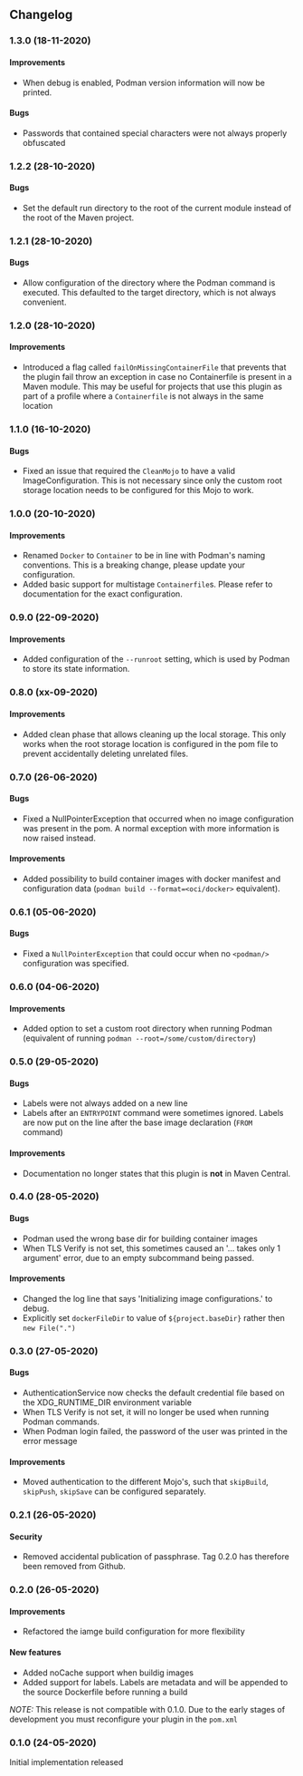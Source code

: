 ## Changelog
### 1.3.0 (18-11-2020)
#### Improvements
* When debug is enabled, Podman version information will now be printed.

#### Bugs
* Passwords that contained special characters were not always properly obfuscated

### 1.2.2 (28-10-2020)
#### Bugs
* Set the default run directory to the root of the current module instead of the root of the Maven project.

### 1.2.1 (28-10-2020)
#### Bugs
* Allow configuration of the directory where the Podman command is executed. This defaulted to the target directory, which is not always convenient.

### 1.2.0 (28-10-2020)
#### Improvements
* Introduced a flag called `failOnMissingContainerFile` that prevents that the plugin fail throw an exception in case no Containerfile is present in a Maven module. This may be useful
for projects that use this plugin as part of a profile where a `Containerfile` is not always in the same location

### 1.1.0 (16-10-2020)
#### Bugs
* Fixed an issue that required the `CleanMojo` to have a valid ImageConfiguration. This is not necessary since only the custom root storage location needs to be configured for this Mojo to work.

### 1.0.0 (20-10-2020)
#### Improvements
* Renamed `Docker` to `Container` to be in line with Podman's naming conventions. This is a breaking change, please update your configuration.
* Added basic support for multistage `Containerfile`s. Please refer to documentation for the exact configuration.
 
### 0.9.0 (22-09-2020)
#### Improvements
* Added configuration of the `--runroot` setting, which is used by Podman to store its state information.

### 0.8.0 (xx-09-2020)
#### Improvements
* Added clean phase that allows cleaning up the local storage. This only works when the root storage location is configured in the pom file to prevent accidentally deleting unrelated files.

### 0.7.0 (26-06-2020)
#### Bugs
* Fixed a NullPointerException that occurred when no image configuration was present in the pom. A normal exception with more information is now raised instead.

#### Improvements
* Added possibility to build container images with docker manifest and configuration data (`podman build --format=<oci/docker>` equivalent).

### 0.6.1 (05-06-2020)
#### Bugs
* Fixed a `NullPointerException` that could occur when no `<podman/>` configuration was specified. 

### 0.6.0 (04-06-2020)
#### Improvements
* Added option to set a custom root directory when running Podman (equivalent of running `podman --root=/some/custom/directory`)

### 0.5.0 (29-05-2020)
#### Bugs
* Labels were not always added on a new line
* Labels after an `ENTRYPOINT` command were sometimes ignored. Labels are now put on the line after the base image declaration (`FROM` command)

#### Improvements
* Documentation no longer states that this plugin is **not** in Maven Central. 

### 0.4.0 (28-05-2020)
#### Bugs
* Podman used the wrong base dir for building container images
* When TLS Verify is not set, this sometimes caused an '... takes only 1 argument' error, due to an empty subcommand being passed.

#### Improvements
* Changed the log line that says 'Initializing image configurations.' to debug.
* Explicitly set `dockerFileDir` to value of `${project.baseDir}` rather then `new File(".")`

### 0.3.0 (27-05-2020)
#### Bugs
* AuthenticationService now checks the default credential file based on the XDG_RUNTIME_DIR environment variable
* When TLS Verify is not set, it will no longer be used when running Podman commands.
* When Podman login failed, the password of the user was printed in the error message

#### Improvements
* Moved authentication to the different Mojo's, such that `skipBuild`, `skipPush`, `skipSave` can be configured separately. 

### 0.2.1 (26-05-2020)
#### Security
* Removed accidental publication of passphrase. Tag 0.2.0 has therefore been removed from Github.

### 0.2.0 (26-05-2020)
#### Improvements
* Refactored the iamge build configuration for more flexibility

#### New features
* Added noCache support when buildig images
* Added support for labels. Labels are metadata and will be appended to the source Dockerfile before running a build

_NOTE:_ This release is not compatible with 0.1.0. Due to the early stages of development you must reconfigure your plugin in the `pom.xml`

### 0.1.0 (24-05-2020)
Initial implementation released